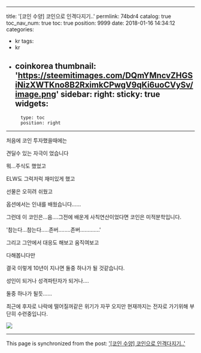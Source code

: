 
---
title: '[코인 수양] 코인으로 인격다지기..'
permlink: 74bdr4
catalog: true
toc_nav_num: true
toc: true
position: 9999
date: 2018-01-16 14:34:12
categories:
- kr
tags:
- kr
- coinkorea
thumbnail: 'https://steemitimages.com/DQmYMncvZHGSiNizXWTKno8B2RximkCPwgV9qKi6uoCVySv/image.png'
sidebar:
    right:
        sticky: true
widgets:
    -
        type: toc
        position: right
---


처음에 코인 투자했을때에는 

견딜수 있는 자극이 었습니다

뭐...주식도 했었고

ELW도 그럭저럭 재미있게 했고

선물은 오히려 쉬웠고

옵션에서는 인내를 배웠습니다......

그런데 이 코인은...음....그전에 배운게 사칙연산이었다면 코인은 미적분학입니다.

'참는다...참는다.....존버........존버.............'

그리고 그안에서 대응도 해보고 움직여보고

다해봅니다만

결국 이렇게 10년이 지나면 둘중 하나가  될 것같습니다.

성인이 되거나 성격파탄자가 되거나....

둘중 하나가 될듯......

최근에 후자로 나락에 떨어질꺼같은 위기가 자꾸 오지만 현재까지는 전자로 가기위해 부단히 수련중입니다.

![](https://steemitimages.com/DQmYMncvZHGSiNizXWTKno8B2RximkCPwgV9qKi6uoCVySv/image.png)

- - -

This page is synchronized from the post: ['[코인 수양] 코인으로 인격다지기..'](https://steemit.com/@virus707/74bdr4)

